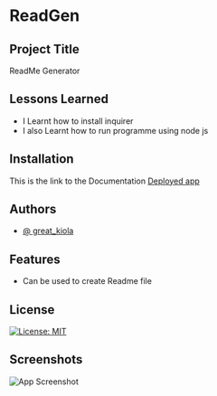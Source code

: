 # ReadGen
## Project Title

ReadMe Generator
## Lessons Learned
- I Learnt how to install inquirer
- I also Learnt how to run programme using node js

## Installation
This is the link to the Documentation [Deployed app](https://linktodocumentation)

## Authors
- [@ great_kiola](https://github.com/Great-kiola)

## Features
- Can be used to create Readme file

## License

[![License: MIT](https://img.shields.io/badge/License-MIT-yellow.svg)](/LICENSE)

## Screenshots

![App Screenshot]()
